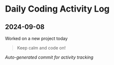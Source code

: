 # Daily Coding Activity Log

## 2024-09-08

Worked on a new project today

> Keep calm and code on!

*Auto-generated commit for activity tracking*
